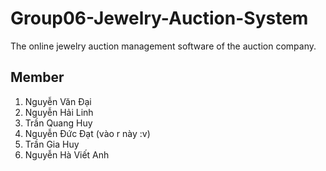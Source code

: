 # Group06-Jewelry-Auction-System
The online jewelry auction management software of the auction company.
## Member
1. Nguyễn Văn Đại
2. Nguyễn Hải Linh
3. Trần Quang Huy
4. Nguyễn Đức Đạt (vào r này :v)
5. Trần Gia Huy
6. Nguyễn Hà Viết Anh

